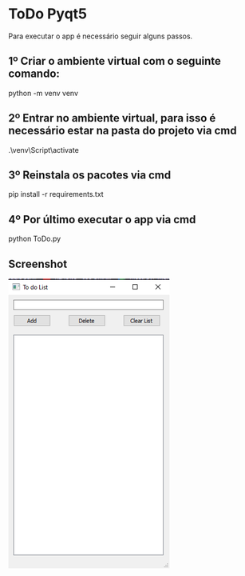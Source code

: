 # ToDo Pyqt5

Para executar o app é necessário seguir alguns passos.

## 1º Criar o ambiente virtual com o seguinte comando:
python -m venv venv

## 2º Entrar no ambiente virtual, para isso é necessário estar na pasta do projeto via cmd
.\venv\Script\activate

## 3º Reinstala os pacotes via cmd
pip install -r requirements.txt

## 4º Por último executar o app via cmd
python ToDo.py


## Screenshot

<img src="imagem_2023-05-01_140128458.png">


